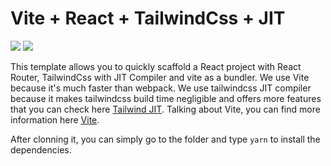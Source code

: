 <p align="center">
  <h1>Vite + React + TailwindCss + JIT</h1>
</p>

<p>
<img src="https://img.shields.io/github/stars/vivekascoder/vite-react-tailwind-jit?style=for-the-badge">
<img src="https://img.shields.io/github/forks/vivekascoder/vite-react-tailwind-jit?style=for-the-badge">
</p>

This template allows you to quickly scaffold a React project with React Router, TailwindCss with JIT Compiler and vite as a bundler. We use Vite because it's much faster than webpack. We use tailwindcss JIT compiler because it makes tailwindcss build time negligible and offers more features that you can check here [Tailwind JIT](https://tailwindcss.com/docs/just-in-time-mode). Talking about Vite, you can find more information here [Vite](https://vitejs.dev/).


After clonning it, you can simply go to the folder and type `yarn` to install the dependencies.
